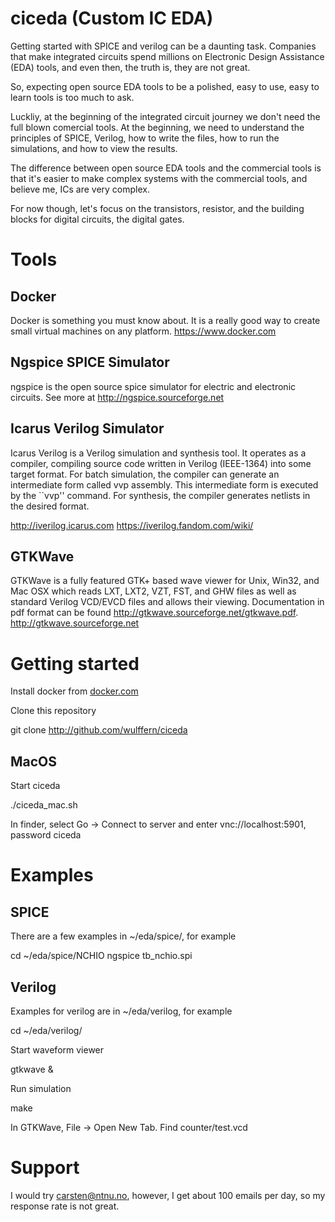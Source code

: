 # ciceda (Custom IC EDA)

Getting started with SPICE and verilog can be a daunting task. Companies that
make integrated circuits spend millions on Electronic Design Assistance (EDA)
tools, and even then, the truth is, they are not great. 

So, expecting open source EDA tools to be a polished, easy to use, easy to learn
tools is too much to ask.

Luckliy, at the beginning of the integrated circuit journey we don't need the
full blown comercial tools. At the beginning, we need to understand the
principles of SPICE, Verilog, how to write the files, how to run the
simulations, and how to view the results.

The difference between open source EDA tools and the commercial tools is that it's
easier to make complex systems with the commercial tools, and believe me, ICs are very complex.

For now though, let's focus on the transistors, resistor,  and the
building blocks for digital circuits, the digital gates.

# Tools

## Docker
Docker is something you must know about. It is a really good way to create small
virtual machines on any platform. https://www.docker.com


## Ngspice SPICE Simulator
ngspice is the open source spice simulator for electric and electronic circuits.
See more at http://ngspice.sourceforge.net

## Icarus Verilog Simulator
Icarus Verilog is a Verilog simulation and synthesis tool. It operates as a
compiler, compiling source code written in Verilog (IEEE-1364) into some target
format. For batch simulation, the compiler can generate an intermediate form
called vvp assembly. This intermediate form is executed by the ``vvp'' command.
For synthesis, the compiler generates netlists in the desired format.

http://iverilog.icarus.com
https://iverilog.fandom.com/wiki/

## GTKWave
GTKWave is a fully featured GTK+ based wave viewer for Unix, Win32, and Mac OSX
which reads LXT, LXT2, VZT, FST, and GHW files as well as standard Verilog
VCD/EVCD files and allows their viewing. Documentation in pdf format can be
found http://gtkwave.sourceforge.net/gtkwave.pdf.
http://gtkwave.sourceforge.net


# Getting started

Install docker from [docker.com](http://docker.com)

Clone this repository

  git clone http://github.com/wulffern/ciceda
  
  
## MacOS
Start ciceda 

   ./ciceda_mac.sh

In finder, select Go -> Connect to server and enter vnc://localhost:5901,
password ciceda


# Examples

## SPICE
There are a few examples in ~/eda/spice/, for example 

   cd ~/eda/spice/NCHIO
   ngspice tb_nchio.spi
  
## Verilog
Examples for verilog are in ~/eda/verilog, for example

  cd ~/eda/verilog/
  
Start waveform viewer

  gtkwave &
  
Run simulation

  make
  
In GTKWave, File -> Open New Tab. Find counter/test.vcd


# Support
I would try carsten@ntnu.no, however, I get about 100 emails per day, so my
response rate is not great. 



